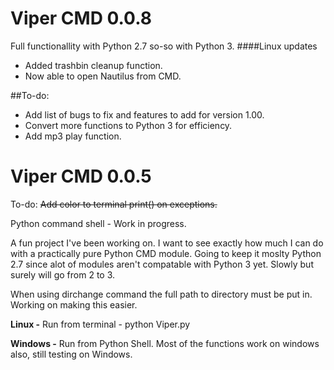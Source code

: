 Viper CMD 0.0.8
=====
Full functionallity with Python 2.7 so-so with Python 3.
####Linux updates
+ Added trashbin cleanup function.
+ Now able to open Nautilus from CMD.

##To-do: 
+ Add list of bugs to fix and features to add for version 1.00.
+ Convert more functions to Python 3 for efficiency.
+ Add mp3 play function.

Viper CMD 0.0.5
=====
To-do:
~~Add color to terminal print() on exceptions.~~

Python command shell - Work in progress. 

A fun project I've been working on. I want to see exactly how much I can do with a practically pure Python CMD module. Going to keep it moslty Python 2.7 since alot of modules aren't compatable with Python 3 yet. Slowly but surely will go from 2 to 3.

When using dirchange command the full path to directory must be put in. Working on making this easier.

**Linux -**
Run from terminal - python Viper.py

**Windows -**
Run from Python Shell. Most of the functions work on windows also, still testing on Windows.



